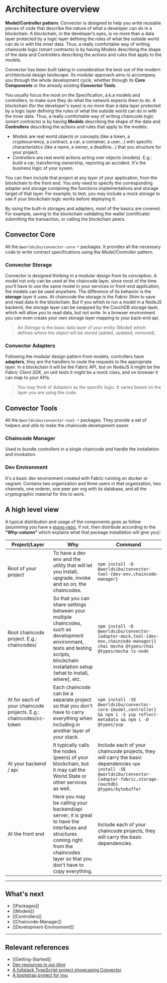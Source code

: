 # Architecture overview

**Model/Controller pattern.** Convector is designed to help you write reusable pieces of code that describe the nature of what a developer can do in a blockchain. A blockchain, in the developer’s eyes, is no more than a data layer protected by a logic layer defining the rules of what the outside world can do in with the inner data. Thus, a really comfortable way of writing chaincode logic (smart contracts) is by having Models describing the shape of the data and Controllers describing the actions and rules that apply to the models.

Convector has been built taking in consideration the best out of the modern architectural design landscape. Its modular approach aims to accompany you through the whole development cycle, whether through its **Core Components** or the already existing **Convector Tools**.

You usually focus the most on the Specification, a.k.a models and controllers, to make sure they do what the network expects them to do. A blockchain (for the developer's eyes) is no more than a data layer protected by a logic layer defining the rules of what the outside world can do in with the inner data. Thus, a really comfortable way of writing chaincode logic (_smart contracts_) is by having **Models** describing the shape of the data and **Controllers** describing the actions and rules that apply to the models.

* *Models* are real world objects or concepts (like a token, a cryptocurrency, a contract, a car, a container, a user...) with specific characteristics (like a name, a owner, a deadline...) that you structure for your project.
* *Controllers* are real world actions acting over objects (models). E.g.: build a car, transferring ownership, reporting an accident. It's the business logic of your sysem.


You can then include that project at any layer of your application, from the blockchain to the front end. You only need to specify the corresponding adapter and storage containing the functions implementations and storage target of that layer. For example, to test, you may include a mock storage to see if your blockchain logic works before deploying it.

By using the built-in storages and adapters, most of the basics are covered. For example, saving to the blockchain validating the wallet (certificate) submitting the transaction, or calling the blockchain peers.

## Convector Core

All the `@worldsibu/convector-core-*` packages. It provides all the necessary code to write contract specifications using the *Model/Controller* pattern.

### Convector Storage

Convector is designed thinking in a modular design from its conception. A model not only can be used at the chaincode layer, since most of the time you'll have to use the same model in your services or front-end application, the models can be used anywhere. The difference of its behavior is the **storage** layer it uses. At chaincode the storage is the _Fabric Shim_ to save and read data in the blockchain. But if you whish to run a model in a NodeJS backend, the storage layer can be swapped by the CouchDB storage layer, which will allow you to read data, but not write. In a browser environment you can even create your own storage layer mapping to your back-end api.

> An *Storage* is the basic data layer of your entity (Model) which defines where the object will be stored (added, updated, removed).

### Convector Adapters

Following the modular design pattern from models, controllers have **adapters**, they are the handlers to route the requests to the appropriate layer. In a blockchain it will be the Fabric API, but on NodeJS it might be the _Fabric Client SDK_, on unit tests it might be a mock class, and on browser it can map to your APIs.

> You may think of *Adapters* as the specific logic. It varies based on the layer you are using the code.

## Convector Tools

All the `@worldsibu/convector-tool-*` packages. They provide a set of helpers and utils to make the chaincode development easier.

### Chaincode Manager

Used to bundle controllers in a single chaincode and handle the installation and invokation.

### Dev Environment

It's a basic dev environment created with Fabric running on docker or vagrant. Contains two organization and three users in that organization, two channels, one orderer, one peer per org with its database, and all the cryptographic material for this to work.

## A high level view

A typical distribution and usage of the components goes as follow (asumming you have a [mono-repo](https://danluu.com/monorepo/), if not, then distribute according to the **"Why-column"** which explains what that package installation will give you):

| Project/Layer | Why | Command |
| --- | --- | --- |
| Root of your project | To have a dev env and the utility that will let you install, upgrade, invoke and so on, the chaincodes. | `npm install -D @worldsibu/convector-tool-{dev-env,chaincode-manager}` |
| Root chaincode project. E.g.: chaincodes/ | So that you can share settings between your multiple chaincodes, such as development environment, tests and testing scripts, blockchain installation setup (what to install, where), etc. | `npm install -D @worldsibu/convector-{adapter-mock,tool-{dev-env,chaincode-manager}} chai mocha @types/chai @types/mocha ts-node` |
| At for each of your chaincode projects. E.g.: chaincodes/cc-token | Each chaincode can be a separate project so that you don't have to carry everything when including in another layer of your stack. |  `npm install -SE @worldsibu/convector-core-{model,controller} && npm i -S yup reflect-metadata && npm i -D @types/yup` |
| At your backend / api | It typically calls the nodes (peers) of your blockchain, but it may call the World State or other services as well. |  Include each of your chaincode projects, they will carry the basic dependencies `npm install -SE @worldsibu/convector-{adapter-fabric,storage-couchdb} @types/bytebuffer` |
| At the front end | Here you may be calling your backend/api server, it is great to have the interfaces and structures coming right from the chaincodes layer so that you don't have to copy everything. |  Include each of your chaincode projects, they will carry the basic dependencies. |

---

## What's next

* [[Packages]]
* [[Models]]
* [[Controllers]]
* [[Chaincode-Manager]]
* [[Development-Environment]]

----

## Relevant references

* [[Getting-Started]]
* [Dev resources in our blog](https://medium.com/worldsibu/for-devs/home)
* [A fullstack TypeScript project showcasing Convector](https://github.com/worldsibu/convector-example-drug-supply-chain)
* [A bootstrap project for you](https://github.com/worldsibu/convector-boilerplate)
